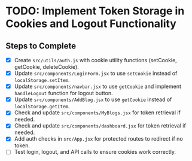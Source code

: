 # TODO: Implement Token Storage in Cookies and Logout Functionality

## Steps to Complete
- [x] Create `src/utils/auth.js` with cookie utility functions (setCookie, getCookie, deleteCookie).
- [x] Update `src/components/LoginForm.jsx` to use `setCookie` instead of `localStorage.setItem`.
- [x] Update `src/components/navbar.jsx` to use `getCookie` and implement `handleLogout` function for logout button.
- [x] Update `src/components/AddBlog.jsx` to use `getCookie` instead of `localStorage.getItem`.
- [x] Check and update `src/components/MyBlogs.jsx` for token retrieval if needed.
- [x] Check and update `src/components/dashboard.jsx` for token retrieval if needed.
- [x] Add auth checks in `src/App.jsx` for protected routes to redirect if no token.
- [ ] Test login, logout, and API calls to ensure cookies work correctly.
